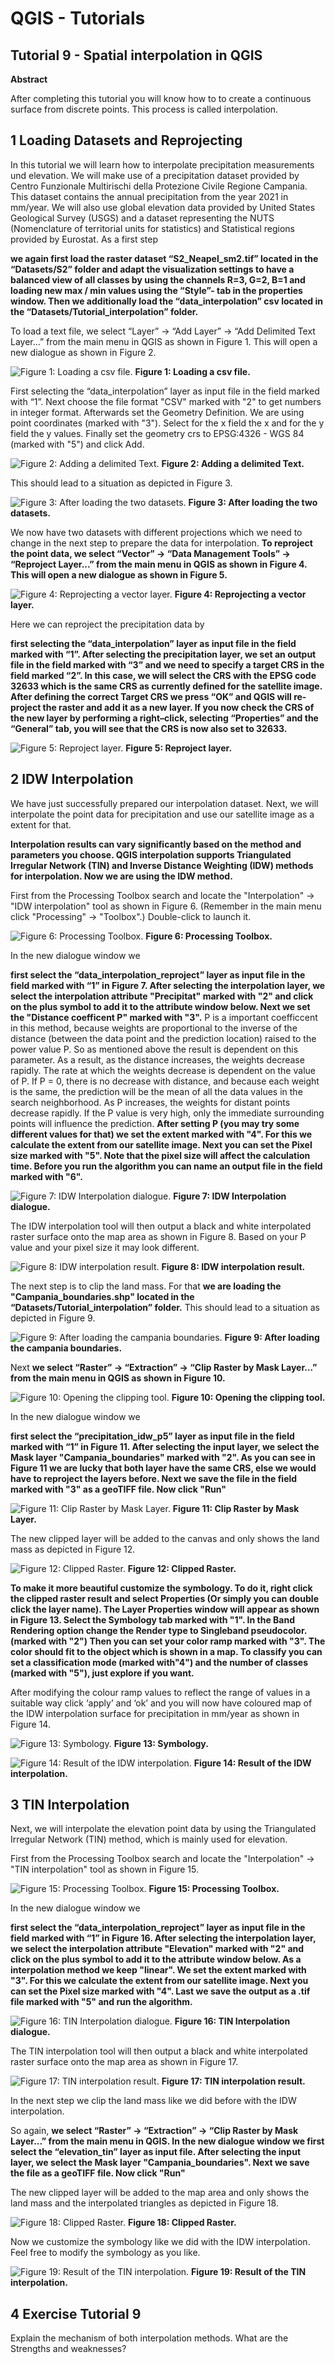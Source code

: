﻿# QGIS - Tutorials

## Tutorial 9 - Spatial interpolation in QGIS

**Abstract**

After completing this tutorial you will know how to to create a continuous surface from discrete points. This process is called interpolation. 
## 1 Loading Datasets and Reprojecting 
In this tutorial we will learn how to interpolate precipitation measurements und elevation. We will make use of a precipitation dataset provided by Centro Funzionale Multirischi della Protezione Civile Regione Campania. This dataset contains the annual precipitation from the year 2021 in mm/year. We will also use global elevation data provided by United States Geological Survey (USGS) and a dataset representing the NUTS (Nomenclature of territorial units for statistics) and Statistical regions provided by Eurostat.
As a first step

**we again first load the raster dataset “S2_Neapel_sm2.tif” located in the “Datasets/S2” folder and adapt the visualization settings to have a balanced view of all classes by using the channels R=3, G=2, B=1 and loading new max / min values using the “Style”- tab in the properties window. Then we additionally load the “data_interpolation” csv located in the “Datasets/Tutorial_interpolation” folder.**

To load a text file, we select “Layer” -> “Add Layer” -> “Add Delimited Text Layer...” from the main menu in QGIS as shown in Figure 1. This will open a new dialogue as shown in Figure 2.

![Figure 1: Loading a csv file.](Fig1_Tut9.png)
**Figure 1: Loading a csv file.**

First selecting the “data_interpolation” layer as input file in the field marked with “1”. Next choose the file format "CSV" marked with "2" to get numbers in integer format. Afterwards set the Geometry Definition. We are using point coordinates (marked with "3"). Select for the x field the x and for the y field the y values. Finally set the geometry crs to EPSG:4326 - WGS 84 (marked with "5") and click Add.

![Figure 2: Adding a delimited Text.](Fig2_Tut9.png)
**Figure 2: Adding a delimited Text.**

This should lead to a situation as depicted in Figure 3.

![Figure 3: After loading the two datasets.](Fig3_Tut9.png)
**Figure 3: After loading the two datasets.**

We now have two datasets with different projections which we need to change in the next step to prepare the data for interpolation.
**To reproject the point data, we select “Vector” -> “Data Management Tools” -> “Reproject Layer...” from the main menu in QGIS as shown in Figure 4. This will open a new dialogue as shown in Figure 5.**

![Figure 4: Reprojecting a vector layer.](Fig4_Tut9.png)
**Figure 4: Reprojecting a vector layer.**

Here we can reproject the precipitation data by

**first selecting the “data_interpolation” layer as input file in the field marked with “1”. After selecting the precipitation layer,  we set an output file in the field marked with “3” and we need to specify a target CRS in the field marked “2”. In this case, we will select the CRS with the EPSG code 32633 which is the same CRS as currently defined for the satellite image. After defining the correct Target CRS we press “OK” and QGIS will re-project the raster and add it as a new layer. If you now check the CRS of the new layer by performing a right–click, selecting “Properties” and the “General” tab, you will see that the CRS is now also set to 32633.**

![Figure 5: Reproject layer.](Fig5_Tut9.png)
**Figure 5: Reproject layer.**

## 2 IDW Interpolation
We have just successfully prepared our interpolation dataset. Next, we will interpolate the point data for precipitation and use our satellite image as a extent for that.

**Interpolation results can vary significantly based on the method and parameters you choose. QGIS interpolation supports Triangulated Irregular Network (TIN) and Inverse Distance Weighting (IDW) methods for interpolation. Now we are using the IDW method.**

First from the Processing Toolbox search and locate the "Interpolation" -> "IDW interpolation" tool as shown in Figure 6. (Remember in the main menu click "Processing" -> "Toolbox".) Double-click to launch it. 

![Figure 6: Processing Toolbox.](Fig6_Tut9.png)
**Figure 6: Processing Toolbox.**

In the new dialogue window we

**first select the “data_interpolation_reproject” layer as input file in the field marked with “1” in Figure 7. After selecting the interpolation layer,  we select the interpolation attribute "Precipitat" marked with "2" and click on the plus symbol to add it to the attribute window below. Next we set the "Distance coefficent P" marked with "3".** 
P is a important coefficcent in this method, because weights are proportional to the inverse of the distance (between the data point and the prediction location) raised to the power value P. So as mentioned above the result is dependent on this parameter.  As a result, as the distance increases, the weights decrease rapidly. The rate at which the weights decrease is dependent on the value of P. If P = 0, there is no decrease with distance, and because each weight is the same, the prediction will be the mean of all the data values in the search neighborhood. As P increases, the weights for distant points decrease rapidly. If the P value is very high, only the immediate surrounding points will influence the prediction.
**After setting P (you may try some different values for that) we set the extent marked with "4". For this we calculate the extent from our satellite image. Next you can set the Pixel size marked with "5". Note that the pixel size will affect the calculation time. Before you run the algorithm you can name an output file in the field marked with "6".**

![Figure 7: IDW Interpolation dialogue.](Fig7_Tut9.png)
**Figure 7: IDW Interpolation dialogue.**

The IDW interpolation tool will then output a black and white interpolated raster surface onto the map area as shown in Figure 8. Based on your P value and your pixel size it may look different.

![Figure 8: IDW interpolation result.](Fig8_Tut9.png)
**Figure 8: IDW interpolation result.**

The next step is to clip the land mass. For that 
**we are loading the "Campania_boundaries.shp" located in the “Datasets/Tutorial_interpolation” folder.** This should lead to a situation as depicted in Figure 9.

![Figure 9: After loading the campania boundaries.](Fig9_Tut9.png)
**Figure 9: After loading the campania boundaries.**

Next
**we select “Raster” -> “Extraction” -> “Clip Raster by Mask Layer...” from the main menu in QGIS as shown in Figure 10.**

![Figure 10: Opening the clipping tool.](Fig10_Tut9.png)
**Figure 10: Opening the clipping tool.**

In the new dialogue window we

**first select the “precipitation_idw_p5” layer as input file in the field marked with “1” in Figure 11. After selecting the input layer,  we select the Mask layer "Campania_boundaries" marked with "2". As you can see in Figure 11 we are lucky that both layer have the same CRS, else we would have to reproject the layers before. Next we save the file in the field marked with "3" as a geoTIFF file.  Now click "Run"**

![Figure 11: Clip Raster by Mask Layer.](Fig11_Tut9.png)
**Figure 11: Clip Raster by Mask Layer.**

The new clipped layer will be added to the canvas and only shows the land mass as depicted in Figure 12.

![Figure 12: Clipped Raster.](Fig11_Tut9.png)
**Figure 12: Clipped Raster.**

**To make it more beautiful customize the symbology. To do it, right click the clipped raster result and select Properties (Or simply you can double click the layer name). The Layer Properties window will appear as shown in Figure 13. Select the Symbology tab marked with "1". In the Band Rendering option change the Render type to Singleband pseudocolor. (marked with "2") Then you can set your color ramp marked with "3". The color should fit to the object which is shown in a map. To classify you can set a classification mode (marked with"4") and the number of classes (marked with "5"), just explore if you want.**

After modifying the colour ramp values to reflect the range of values in a suitable way click ‘apply’ and ‘ok’ and you will now have coloured map of the IDW interpolation surface for precipitation in mm/year as shown in Figure 14.

![Figure 13: Symbology.](Fig13_Tut9.png)
**Figure 13: Symbology.**

![Figure 14: Result of the IDW interpolation.](Fig14_Tut9.png)
**Figure 14: Result of the IDW interpolation.**
## 3 TIN Interpolation
Next, we will interpolate the elevation point data by using the Triangulated Irregular Network (TIN) method, which is mainly used for elevation.

First from the Processing Toolbox search and locate the "Interpolation" -> "TIN interpolation" tool as shown in Figure 15.

![Figure 15: Processing Toolbox.](Fig15_Tut9.png)
**Figure 15: Processing Toolbox.**

In the new dialogue window we

**first select the “data_interpolation_reproject” layer as input file in the field marked with “1” in Figure 16. After selecting the interpolation layer,  we select the interpolation attribute "Elevation" marked with "2" and click on the plus symbol to add it to the attribute window below. As a interpolation method we keep "linear". We set the extent marked with "3". For this we calculate the extent from our satellite image. Next you can set the Pixel size marked with "4". Last we save the output as a .tif file marked with "5" and run the algorithm.**

![Figure 16: TIN Interpolation dialogue.](Fig16_Tut9.png)
**Figure 16: TIN Interpolation dialogue.**

The TIN interpolation tool will then output a black and white interpolated raster surface onto the map area as shown in Figure 17.

![Figure 17: TIN interpolation result.](Fig17_Tut9.png)
**Figure 17: TIN interpolation result.**

In the next step we clip the land mass like we did before with the IDW interpolation.

So again,
**we select “Raster” -> “Extraction” -> “Clip Raster by Mask Layer...” from the main menu in QGIS. In the new dialogue window we first select the “elevation_tin” layer as input file. After selecting the input layer,  we select the Mask layer "Campania_boundaries". Next we save the file as a geoTIFF file.  Now click "Run"**

The new clipped layer will be added to the map area and only shows the land mass and the interpolated triangles as depicted in Figure 18.

![Figure 18: Clipped Raster.](Fig18_Tut9.png)
**Figure 18: Clipped Raster.**

Now we customize the symbology like we did with the IDW interpolation. Feel free to modify the symbology as you like.

![Figure 19: Result of the TIN interpolation.](Fig19_Tut9.png)
**Figure 19: Result of the TIN interpolation.**

## 4 Exercise Tutorial 9
Explain the mechanism of both interpolation methods. What are the Strengths and weaknesses?
